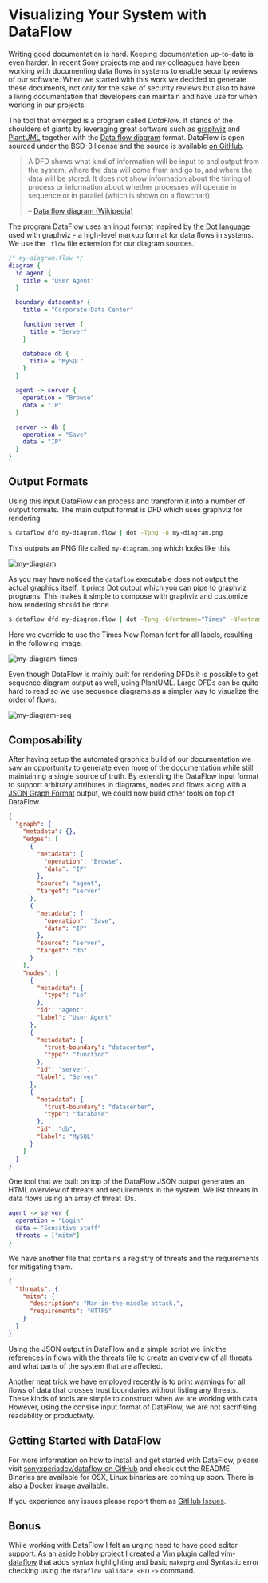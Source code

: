 # Visualizing Your System with DataFlow

Writing good documentation is hard. Keeping documentation up-to-date is even
harder.  In recent Sony projects me and my colleagues have been working with
documenting data flows in systems to enable security reviews of our software.
When we started with this work we decided to generate these documents, not only
for the sake of security reviews but also to have a living documentation that
developers can maintain and have use for when working in our projects.

The tool that emerged is a program called *DataFlow*. It stands of the
shoulders of giants by leveraging great software such as
[graphviz](http://graphviz.org/) and [PlantUML](http://plantuml.com/) together
with the [Data flow diagram](https://en.wikipedia.org/wiki/Data_flow_diagram)
format. DataFlow is open sourced under the BSD-3 license and the source is
available [on GitHub](https://github.com/sonyxperiadev/dataflow).

> A DFD shows what kind of information will be input to and output from the
> system, where the data will come from and go to, and where the data will be
> stored. It does not show information about the timing of process or
> information about whether processes will operate in sequence or in parallel
> (which is shown on a flowchart).
>
> <footer>&ndash; <a href="https://en.wikipedia.org/wiki/Data_flow_diagram">Data flow diagram (Wikipedia)</a></footer>

The program DataFlow uses an input format inspired by [the Dot
language](http://www.graphviz.org/doc/info/lang.html) used with graphviz - a
high-level markup format for data flows in systems. We use the `.flow` file
extension for our diagram sources.

```dot
/* my-diagram.flow */
diagram {
  io agent {
    title = "User Agent"
  }

  boundary datacenter {
    title = "Corporate Data Center"

    function server {
      title = "Server"
    }

    database db {
      title = "MySQL"
    }
  }

  agent -> server {
    operation = "Browse"
    data = "IP"
  }

  server -> db {
    operation = "Save"
    data = "IP"
  }
}
```

## Output Formats

Using this input DataFlow can process and transform it into a number of output
formats. The main output format is DFD which uses graphviz for rendering.

```bash
$ dataflow dfd my-diagram.flow | dot -Tpng -o my-diagram.png
```

This outputs an PNG file called `my-diagram.png` which looks like this:

![my-diagram](my-diagram.png)

As you may have noticed the `dataflow` executable does not output the actual
graphics itself, it prints Dot output which you can pipe to graphviz programs.
This makes it simple to compose with graphviz and customize how rendering
should be done.

```bash
$ dataflow dfd my-diagram.flow | dot -Tpng -Gfontname="Times" -Nfontname="Times" -Efontname="Times" -o my-diagram-times.png
```

Here we override to use the Times New Roman font for all labels, resulting in
the following image.

![my-diagram-times](my-diagram-times.png)

Even though DataFlow is mainly built for rendering DFDs it is possible to
get sequence diagram output as well, using PlantUML. Large DFDs can be quite
hard to read so we use sequence diagrams as a simpler way to visualize the
order of flows.

![my-diagram-seq](my-diagram-seq.png)

## Composability

After having setup the automated graphics build of our documentation we saw an
opportunity to generate even more of the documentation while still maintaining
a single source of truth. By extending the DataFlow input format to support
arbitrary attributes in diagrams, nodes and flows along with a [JSON Graph
Format](https://github.com/jsongraph/json-graph-specification) output, we could
now build other tools on top of DataFlow.

```json
{
  "graph": {
    "metadata": {},
    "edges": [
      {
        "metadata": {
          "operation": "Browse",
          "data": "IP"
        },
        "source": "agent",
        "target": "server"
      },
      {
        "metadata": {
          "operation": "Save",
          "data": "IP"
        },
        "source": "server",
        "target": "db"
      }
    ],
    "nodes": [
      {
        "metadata": {
          "type": "io"
        },
        "id": "agent",
        "label": "User Agent"
      },
      {
        "metadata": {
          "trust-boundary": "datacenter",
          "type": "function"
        },
        "id": "server",
        "label": "Server"
      },
      {
        "metadata": {
          "trust-boundary": "datacenter",
          "type": "database"
        },
        "id": "db",
        "label": "MySQL"
      }
    ]
  }
}
```

One tool that we built on top of the DataFlow JSON output generates an HTML
overview of threats and requirements in the system. We list threats in data
flows using an array of threat IDs.

```dot
agent -> server {
  operation = "Login"
  data = "Sensitive stuff"
  threats = ["mitm"]
}
```

We have another file that contains a registry of threats and the requirements
for mitigating them.

```json
{
  "threats": {
    "mitm": {
      "description": "Man-in-the-middle attack.",
      "requirements": "HTTPS"
    }
  }
}
```

Using the JSON output in DataFlow and a simple script we link the references in
flows with the threats file to create an overview of all threats and what parts
of the system that are affected.

Another neat trick we have employed recently is to print warnings for all flows
of data that crosses trust boundaries without listing any threats. These kinds
of tools are simple to construct when we are working with data. However, using
the consise input format of DataFlow, we are not sacrifising readability or
productivity.

## Getting Started with DataFlow

For more information on how to install and get started with DataFlow, please
visit [sonyxperiadev/dataflow on
GitHub](https://github.com/sonyxperiadev/dataflow) and check out the README.
Binaries are available for OSX, Linux binaries are coming up soon. There is also
[a Docker image available](https://hub.docker.com/r/owickstrom/dataflow/).

If you experience any issues please report them as [GitHub
Issues](https://github.com/sonyxperiadev/dataflow).

## Bonus

While working with DataFlow I felt an urging need to have good editor support.
As an aside hobby project I created a Vim plugin called [vim-dataflow](
https://github.com/owickstrom/vim-dataflow) that adds syntax highlighting and
basic `makeprg` and Syntastic error checking using the `dataflow validate
<FILE>` command.
